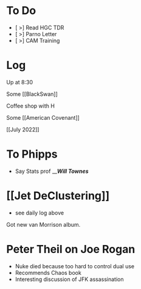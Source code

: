 

# To Do
- [ >] Read HGC TDR
- [ >] Parno Letter
- [ >] CAM Training

# Log

Up at 8:30

Some [[BlackSwan]]

Coffee shop with H

Some [[American Covenant]]

[[July 2022]]

# To Phipps 
- Say Stats prof _____Will Townes___

# [[Jet DeClustering]]
- see daily log above

Got new van Morrison album.

# Peter Theil on Joe Rogan
- Nuke died because too hard to control dual use
- Recommends Chaos book
- Interesting discussion of JFK assassination 


